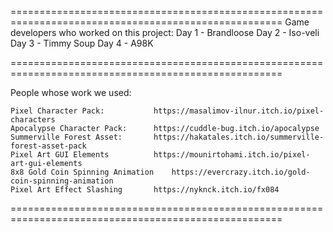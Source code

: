 
=====================================================================================================
Game developers who worked on this project:
	Day 1 - Brandloose
	Day 2 - Iso-veli
	Day 3 - Timmy Soup
	Day 4 - A98K

=====================================================================================================

People whose work we used:


	Pixel Character Pack: 			https://masalimov-ilnur.itch.io/pixel-characters
	Apocalypse Character Pack: 		https://cuddle-bug.itch.io/apocalypse
	Summerville Forest Asset: 		https://hakatales.itch.io/summerville-forest-asset-pack
	Pixel Art GUI Elements 			https://mounirtohami.itch.io/pixel-art-gui-elements
	8x8 Gold Coin Spinning Animation	https://evercrazy.itch.io/gold-coin-spinning-animation
	Pixel Art Effect Slashing		https://nyknck.itch.io/fx084

=====================================================================================================
